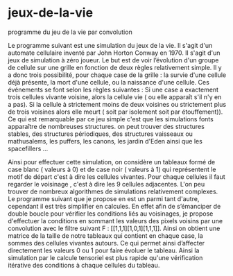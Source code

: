 # jeux-de-la-vie
programme du jeu de la vie par convolution

Le programme suivant est une simulation du jeux de la vie. 
Il s'agit d'un automate cellulaire inventé par John Horton Conway en 1970.  Il s'agit d'un jeux de simulation à zéro joueur. 
Le but est de voir l’évolution d'un groupe de cellule sur une grille en fonction de deux règles relativement simple. Il y a donc trois possibilité, pour chaque case de la grille :  la survie d'une cellule déjà présente, la mort d'une cellule, ou la naissance d'une cellule. Ces événements se font selon les règles suivantes : Si une case a exactement trois cellules vivante voisine, alors la cellule vie ( ou elle apparaît s'il n'y en a pas). Si la cellule à strictement moins de deux voisines ou strictement plus de trois voisines alors elle meurt ( soit par isolement soit par étouffement)). 
Ce qui est remarquable par ce jeu simple c'est que les simulations fonts apparaître de nombreuses structures.  on peut trouver des structures stables, des structures périodiques, des structures vaisseaux ou mathusalems, les puffers, les canons, les jardin d'Eden ainsi que les spacefillers ...

Ainsi pour effectuer cette simulation, on considère un tableaux formé de case blanc ( valeurs à 0) et de case noir ( valeurs à 1) qui représentent le motif de départ c'est à dire les cellules vivantes.  Pour chaque cellules il faut regarder le voisinage , c'est à dire les 9 cellules adjacentes. 
L'on peu trouver de nombreux algorithmes de simulations relativement complexes. Le programme suivant que je propose en est un parmi tant d'autre, cependant il est très simplifier en calcules. En effet afin de s’émanciper de double boucle pour vérifier les conditions liés au voisinages, je propose d'effectuer la conditions en sommant les valeurs des pixels voisins par une convolution avec le filtre suivant F : [[1,1,1][1,0,1][1,1,1]]. Ainsi on obtient une matrice de la taille de notre tableaux qui contient en chaque case, la sommes des cellules vivantes autours. Ce qui permet ainsi d’affecter directement les valeurs 0 ou 1 pour faire évoluer le tableau. Ainsi la simulation par le calcule tensoriel est  plus rapide qu'une vérification itérative des conditions à chaque cellules du tableau. 
